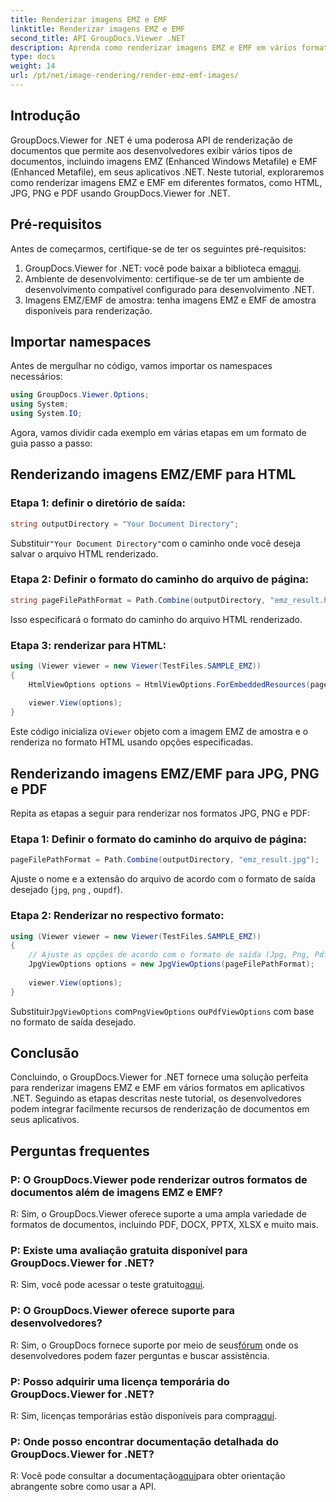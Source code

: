```yaml
---
title: Renderizar imagens EMZ e EMF
linktitle: Renderizar imagens EMZ e EMF
second_title: API GroupDocs.Viewer .NET
description: Aprenda como renderizar imagens EMZ e EMF em vários formatos usando GroupDocs.Viewer for .NET. Tutorial fácil de seguir para desenvolvedores.
type: docs
weight: 14
url: /pt/net/image-rendering/render-emz-emf-images/
---
```

## Introdução

GroupDocs.Viewer for .NET é uma poderosa API de renderização de documentos que permite aos desenvolvedores exibir vários tipos de documentos, incluindo imagens EMZ (Enhanced Windows Metafile) e EMF (Enhanced Metafile), em seus aplicativos .NET. Neste tutorial, exploraremos como renderizar imagens EMZ e EMF em diferentes formatos, como HTML, JPG, PNG e PDF usando GroupDocs.Viewer for .NET.

## Pré-requisitos

Antes de começarmos, certifique-se de ter os seguintes pré-requisitos:

1.  GroupDocs.Viewer for .NET: você pode baixar a biblioteca em[aqui](https://releases.groupdocs.com/viewer/net/).
2. Ambiente de desenvolvimento: certifique-se de ter um ambiente de desenvolvimento compatível configurado para desenvolvimento .NET.
3. Imagens EMZ/EMF de amostra: tenha imagens EMZ e EMF de amostra disponíveis para renderização.

## Importar namespaces

Antes de mergulhar no código, vamos importar os namespaces necessários:

```csharp
using GroupDocs.Viewer.Options;
using System;
using System.IO;
```

Agora, vamos dividir cada exemplo em várias etapas em um formato de guia passo a passo:

## Renderizando imagens EMZ/EMF para HTML

### Etapa 1: definir o diretório de saída:
```csharp
string outputDirectory = "Your Document Directory";
```
 Substituir`"Your Document Directory"`com o caminho onde você deseja salvar o arquivo HTML renderizado.

### Etapa 2: Definir o formato do caminho do arquivo de página:
```csharp
string pageFilePathFormat = Path.Combine(outputDirectory, "emz_result.html");
```
Isso especificará o formato do caminho do arquivo HTML renderizado.

### Etapa 3: renderizar para HTML:
```csharp
using (Viewer viewer = new Viewer(TestFiles.SAMPLE_EMZ))
{
    HtmlViewOptions options = HtmlViewOptions.ForEmbeddedResources(pageFilePathFormat);
    
    viewer.View(options);
}
```
 Este código inicializa o`Viewer` objeto com a imagem EMZ de amostra e o renderiza no formato HTML usando opções especificadas.

## Renderizando imagens EMZ/EMF para JPG, PNG e PDF

Repita as etapas a seguir para renderizar nos formatos JPG, PNG e PDF:

### Etapa 1: Definir o formato do caminho do arquivo de página:
```csharp
pageFilePathFormat = Path.Combine(outputDirectory, "emz_result.jpg");
```
Ajuste o nome e a extensão do arquivo de acordo com o formato de saída desejado (`jpg`, `png` , ou`pdf`).

### Etapa 2: Renderizar no respectivo formato:
```csharp
using (Viewer viewer = new Viewer(TestFiles.SAMPLE_EMZ))
{
    // Ajuste as opções de acordo com o formato de saída (Jpg, Png, Pdf)
    JpgViewOptions options = new JpgViewOptions(pageFilePathFormat);
    
    viewer.View(options);
}
```
 Substituir`JpgViewOptions` com`PngViewOptions` ou`PdfViewOptions` com base no formato de saída desejado.

## Conclusão

Concluindo, o GroupDocs.Viewer for .NET fornece uma solução perfeita para renderizar imagens EMZ e EMF em vários formatos em aplicativos .NET. Seguindo as etapas descritas neste tutorial, os desenvolvedores podem integrar facilmente recursos de renderização de documentos em seus aplicativos.

## Perguntas frequentes

### P: O GroupDocs.Viewer pode renderizar outros formatos de documentos além de imagens EMZ e EMF?
R: Sim, o GroupDocs.Viewer oferece suporte a uma ampla variedade de formatos de documentos, incluindo PDF, DOCX, PPTX, XLSX e muito mais.

### P: Existe uma avaliação gratuita disponível para GroupDocs.Viewer for .NET?
 R: Sim, você pode acessar o teste gratuito[aqui](https://releases.groupdocs.com/).

### P: O GroupDocs.Viewer oferece suporte para desenvolvedores?
 R: Sim, o GroupDocs fornece suporte por meio de seus[fórum](https://forum.groupdocs.com/c/viewer/9) onde os desenvolvedores podem fazer perguntas e buscar assistência.

### P: Posso adquirir uma licença temporária do GroupDocs.Viewer for .NET?
 R: Sim, licenças temporárias estão disponíveis para compra[aqui](https://purchase.groupdocs.com/temporary-license/).

### P: Onde posso encontrar documentação detalhada do GroupDocs.Viewer for .NET?
 R: Você pode consultar a documentação[aqui](https://reference.groupdocs.com/viewer/net/)para obter orientação abrangente sobre como usar a API.